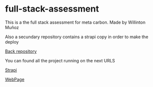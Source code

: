 # full-stack-assessment

This is a the full stack assessment for meta carbon. Made by Willinton Muñoz

Also a secundary repository contains a strapi copy in order to make the deploy

[Back repository](https://github.com/Boso123/full-stack-assigment-back)


You can found all the project running on the next URLS

[Strapi](https://metafullstackassessment.herokuapp.com/) 


[WebPage](https://full-stack-assessment.vercel.app/)
